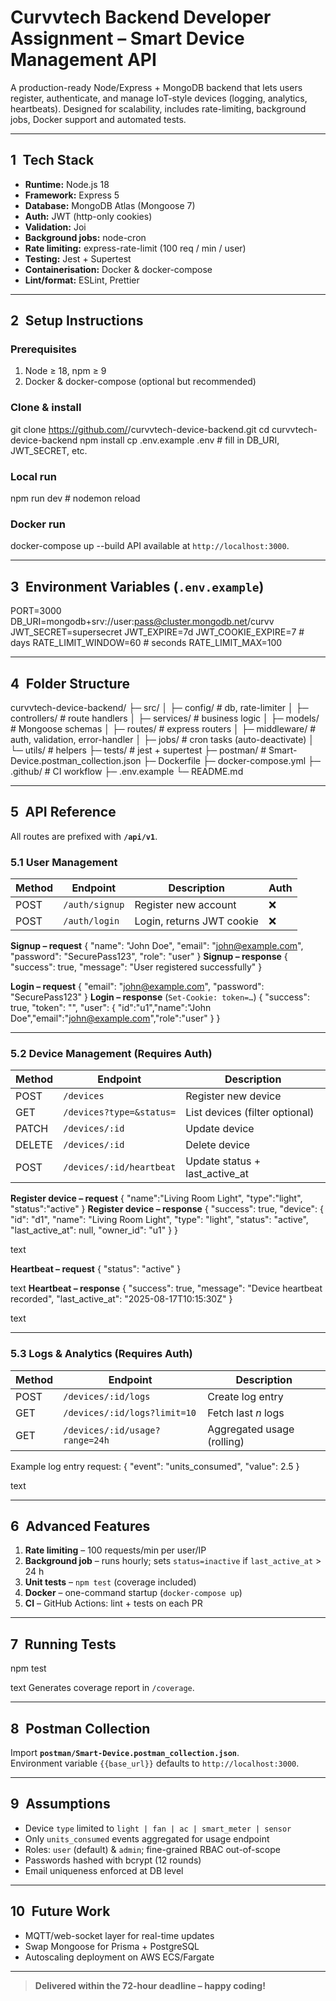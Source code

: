 # Curvvtech Backend Developer Assignment – Smart Device Management API

A production-ready Node/Express + MongoDB backend that lets users register, authenticate, and manage IoT-style devices (logging, analytics, heartbeats). Designed for scalability, includes rate-limiting, background jobs, Docker support and automated tests.

---

## 1 Tech Stack
* **Runtime:** Node.js 18  
* **Framework:** Express 5  
* **Database:** MongoDB Atlas (Mongoose 7)  
* **Auth:** JWT (http-only cookies)  
* **Validation:** Joi  
* **Background jobs:** node-cron  
* **Rate limiting:** express-rate-limit (100 req / min / user)  
* **Testing:** Jest + Supertest  
* **Containerisation:** Docker & docker-compose  
* **Lint/format:** ESLint, Prettier  

---

## 2 Setup Instructions

### Prerequisites
1. Node ≥ 18, npm ≥ 9  
2. Docker & docker-compose (optional but recommended)

### Clone & install
git clone https://github.com/<your-handle>/curvvtech-device-backend.git
cd curvvtech-device-backend
npm install
cp .env.example .env # fill in DB_URI, JWT_SECRET, etc.


### Local run
npm run dev # nodemon reload
### Docker run
docker-compose up --build
API available at `http://localhost:3000`.

---

## 3 Environment Variables (`.env.example`)
PORT=3000
DB_URI=mongodb+srv://user:pass@cluster.mongodb.net/curvv
JWT_SECRET=supersecret
JWT_EXPIRE=7d
JWT_COOKIE_EXPIRE=7 # days
RATE_LIMIT_WINDOW=60 # seconds
RATE_LIMIT_MAX=100

---

## 4 Folder Structure
curvvtech-device-backend/
├─ src/
│ ├─ config/ # db, rate-limiter
│ ├─ controllers/ # route handlers
│ ├─ services/ # business logic
│ ├─ models/ # Mongoose schemas
│ ├─ routes/ # express routers
│ ├─ middleware/ # auth, validation, error-handler
│ ├─ jobs/ # cron tasks (auto-deactivate)
│ └─ utils/ # helpers
├─ tests/ # jest + supertest
├─ postman/ # Smart-Device.postman_collection.json
├─ Dockerfile
├─ docker-compose.yml
├─ .github/ # CI workflow
├─ .env.example
└─ README.md


---

## 5 API Reference  
All routes are prefixed with **`/api/v1`**.

### 5.1 User Management
| Method | Endpoint        | Description                   | Auth |
| ------ | --------------- | ----------------------------- | ---- |
| POST   | `/auth/signup`  | Register new account          | ❌   |
| POST   | `/auth/login`   | Login, returns JWT cookie     | ❌   |

**Signup – request**
{
"name": "John Doe",
"email": "john@example.com",
"password": "SecurePass123",
"role": "user"
}
**Signup – response**
{ "success": true, "message": "User registered successfully" }

**Login – request**
{ "email": "john@example.com", "password": "SecurePass123" }
**Login – response** (`Set-Cookie: token=…`)
{
"success": true,
"token": "<jwt>",
"user": { "id":"u1","name":"John Doe","email":"john@example.com","role":"user" }
}

---

### 5.2 Device Management (Requires Auth)
| Method | Endpoint                   | Description                          |
| ------ | -------------------------- | ------------------------------------ |
| POST   | `/devices`                 | Register new device                  |
| GET    | `/devices?type=&status=`   | List devices (filter optional)       |
| PATCH  | `/devices/:id`             | Update device                        |
| DELETE | `/devices/:id`             | Delete device                        |
| POST   | `/devices/:id/heartbeat`   | Update status + last_active_at       |

**Register device – request**
{ "name":"Living Room Light", "type":"light", "status":"active" }
**Register device – response**
{
"success": true,
"device": {
"id": "d1",
"name": "Living Room Light",
"type": "light",
"status": "active",
"last_active_at": null,
"owner_id": "u1"
}
}

text

**Heartbeat – request**
{ "status": "active" }

text
**Heartbeat – response**
{
"success": true,
"message": "Device heartbeat recorded",
"last_active_at": "2025-08-17T10:15:30Z"
}

text

---

### 5.3 Logs & Analytics (Requires Auth)
| Method | Endpoint                              | Description                    |
| ------ | ------------------------------------- | ------------------------------ |
| POST   | `/devices/:id/logs`                   | Create log entry               |
| GET    | `/devices/:id/logs?limit=10`          | Fetch last *n* logs            |
| GET    | `/devices/:id/usage?range=24h`        | Aggregated usage (rolling)     |

Example log entry request:
{ "event": "units_consumed", "value": 2.5 }

text

---

## 6 Advanced Features
1. **Rate limiting** – 100 requests/min per user/IP  
2. **Background job** – runs hourly; sets `status=inactive` if `last_active_at` > 24 h  
3. **Unit tests** – `npm test` (coverage included)  
4. **Docker** – one-command startup (`docker-compose up`)  
5. **CI** – GitHub Actions: lint + tests on each PR  

---

## 7 Running Tests
npm test

text
Generates coverage report in `/coverage`.

---

## 8 Postman Collection
Import **`postman/Smart-Device.postman_collection.json`**.  
Environment variable `{{base_url}}` defaults to `http://localhost:3000`.

---

## 9 Assumptions
* Device `type` limited to `light | fan | ac | smart_meter | sensor`  
* Only `units_consumed` events aggregated for usage endpoint  
* Roles: `user` (default) & `admin`; fine-grained RBAC out-of-scope  
* Passwords hashed with bcrypt (12 rounds)  
* Email uniqueness enforced at DB level  

---

## 10 Future Work
* MQTT/web-socket layer for real-time updates  
* Swap Mongoose for Prisma + PostgreSQL  
* Autoscaling deployment on AWS ECS/Fargate

---

> **Delivered within the 72-hour deadline – happy coding!**
